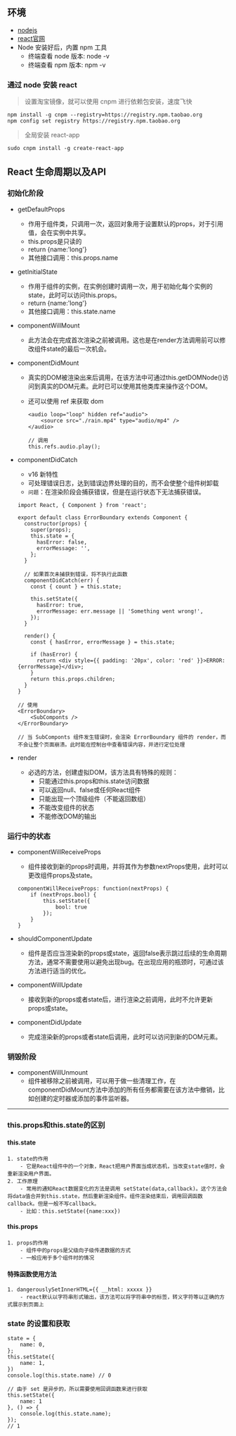 ## 环境

- [nodejs](http://nodejs.cn/download/)
- [react官网](https://zh-hans.reactjs.org/docs/getting-started.html)
- Node 安装好后，内置 npm 工具
	- 终端查看 node 版本: node -v
	- 终端查看 npm 版本: npm -v

### 通过 node 安装 react

> 设置淘宝镜像，就可以使用 cnpm 进行依赖包安装，速度飞快

```
npm install -g cnpm --registry=https://registry.npm.taobao.org
npm config set registry https://registry.npm.taobao.org
```

> 全局安装 react-app

```
sudo cnpm install -g create-react-app
```

## React 生命周期以及API

### 初始化阶段

- getDefaultProps
	- 作用于组件类，只调用一次，返回对象用于设置默认的props，对于引用值，会在实例中共享。
	- this.props是只读的
	- return {name:'long'}
	- 其他接口调用：this.props.name
		
- getInitialState
	- 作用于组件的实例，在实例创建时调用一次，用于初始化每个实例的state，此时可以访问this.props。
	- return {name:'long'}
	- 其他接口调用：this.state.name
		
- componentWillMount
	- 此方法会在完成首次渲染之前被调用。这也是在render方法调用前可以修改组件state的最后一次机会。

- componentDidMount
	- 真实的DOM被渲染出来后调用，在该方法中可通过this.getDOMNode()访问到真实的DOM元素。此时已可以使用其他类库来操作这个DOM。
	- 还可以使用 ref 来获取 dom
	
		```
		<audio loop="loop" hidden ref="audio">
			<source src="./rain.mp4" type="audio/mp4" />
		</audio>
		
		// 调用
		this.refs.audio.play();
		```

- componentDidCatch
	- v16 新特性
	- 可处理错误日志，达到错误边界处理的目的，而不会使整个组件树卸载
	- `问题`：在渲染阶段会捕获错误，但是在运行状态下无法捕获错误。

	```
	import React, { Component } from 'react';
	
	export default class ErrorBoundary extends Component {
	  constructor(props) {
	    super(props);
	    this.state = {
	      hasError: false,
	      errorMessage: '',
	    };
	  }

	  // 如果首次未捕获到错误，将不执行此函数
	  componentDidCatch(err) {
	    const { count } = this.state;
	
	    this.setState({
	      hasError: true,
	      errorMessage: err.message || 'Something went wrong!',
	    });
	  }

	  render() {
	    const { hasError, errorMessage } = this.state;
	
	    if (hasError) {
	      return <div style={{ padding: '20px', color: 'red' }}>ERROR: {errorMessage}</div>;
	    }
	    return this.props.children;
	  }
	}
	
	// 使用
	<ErrorBoundary>
		<SubComponts />
	</ErrorBoundary>
	
	// 当 SubComponts 组件发生错误时，会渲染 ErrorBoundary 组件的 render，而不会让整个页面崩溃。此时能在控制台中查看错误内容，并进行定位处理
	```
		
- render
	- 必选的方法，创建虚拟DOM，该方法具有特殊的规则：
		* 只能通过this.props和this.state访问数据
		* 可以返回null、false或任何React组件
		* 只能出现一个顶级组件（不能返回数组）
		* 不能改变组件的状态
		* 不能修改DOM的输出

### 运行中的状态

- componentWillReceiveProps
	- 组件接收到新的props时调用，并将其作为参数nextProps使用，此时可以更改组件props及state。
	
	```
	componentWillReceiveProps: function(nextProps) {
        if (nextProps.bool) {
            this.setState({
                bool: true
            });
        }
    }
	```

- shouldComponentUpdate
	- 组件是否应当渲染新的props或state，返回false表示跳过后续的生命周期方法，通常不需要使用以避免出现bug。在出现应用的瓶颈时，可通过该方法进行适当的优化。
		
- componentWillUpdate
	- 接收到新的props或者state后，进行渲染之前调用，此时不允许更新props或state。
		
- componentDidUpdate
	- 完成渲染新的props或者state后调用，此时可以访问到新的DOM元素。

### 销毁阶段

- componentWillUnmount
	- 组件被移除之前被调用，可以用于做一些清理工作，在componentDidMount方法中添加的所有任务都需要在该方法中撤销，比如创建的定时器或添加的事件监听器。

----

### this.props和this.state的区别

#### this.state

	1. state的作用
		- 它是React组件中的一个对象，React把用户界面当成状态机，当改变state值时，会重新渲染用户界面。
	2. 工作原理
		- 常用的通知React数据变化的方法是调用 setState(data,callback)。这个方法会将data值合并到this.state，然后重新渲染组件。组件渲染结束后，调用回调函数callback。但是一般不写callback。
		- 比如：this.setState({name:xxx})

#### this.props

	1. props的作用
		- 组件中的props是父级向子级传递数据的方式
		- 一般应用于多个组件时的情况
		 
#### 特殊函数使用方法

    1. dangerouslySetInnerHTML={{ __html: xxxxx }}
        - react默认以字符串形式输出，该方法可以将字符串中的标签，转义字符等以正确的方式展示到页面上

### state 的设置和获取

```
state = {
	name: 0,
};
this.setState({
	name: 1,
})
console.log(this.state.name) // 0

// 由于 set 是异步的，所以需要使用回调函数来进行获取
this.setState({
	name: 1
}, () => {
	console.log(this.state.name);
});
// 1
```
